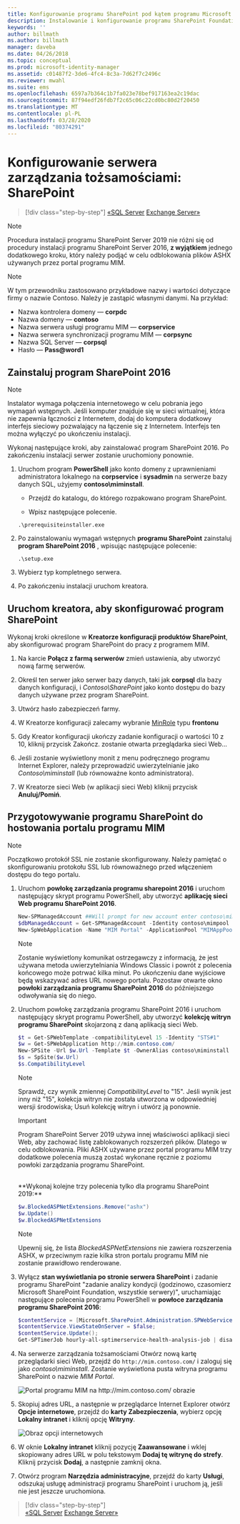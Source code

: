 ```yaml
---
title: Konfigurowanie programu SharePoint pod kątem programu Microsoft Identity Manager 2016| Dokumentacja firmy Microsoft
description: Instalowanie i konfigurowanie programu SharePoint Foundation w celu hostowania strony portalu programu MIM.
keywords: ''
author: billmath
ms.author: billmath
manager: daveba
ms.date: 04/26/2018
ms.topic: conceptual
ms.prod: microsoft-identity-manager
ms.assetid: c01487f2-3de6-4fc4-8c3a-7d62f7c2496c
ms.reviewer: mwahl
ms.suite: ems
ms.openlocfilehash: 6597a7b364c1b7fa023e78bef917163ea2c19dac
ms.sourcegitcommit: 87f94edf26fdb7f2c65c06c22cd0bc80d2f20450
ms.translationtype: MT
ms.contentlocale: pl-PL
ms.lasthandoff: 03/28/2020
ms.locfileid: "80374291"
---
```

# <a name="set-up-an-identity-management-server-sharepoint"></a>Konfigurowanie serwera zarządzania tożsamościami: SharePoint

> [!div class="step-by-step"]
> [«SQL Server](prepare-server-sql2016.md)
> [Exchange Server»](prepare-server-exchange.md)
> 

> [!NOTE]
> Procedura instalacji programu SharePoint Server 2019 nie różni się od procedury instalacji programu SharePoint Server 2016, **z wyjątkiem** jednego dodatkowego kroku, który należy podjąć w celu odblokowania plików ASHX używanych przez portal programu MIM.

> [!NOTE]
> W tym przewodniku zastosowano przykładowe nazwy i wartości dotyczące firmy o nazwie Contoso. Należy je zastąpić własnymi danymi. Na przykład:
> - Nazwa kontrolera domeny — **corpdc**
> - Nazwa domeny — **contoso**
> - Nazwa serwera usługi programu MIM — **corpservice**
> - Nazwa serwera synchronizacji programu MIM — **corpsync**
> - Nazwa SQL Server — **corpsql**
> - Hasło — <strong>Pass@word1</strong>


## <a name="install-sharepoint-2016"></a>Zainstaluj **program SharePoint 2016**

> [!NOTE]
> Instalator wymaga połączenia internetowego w celu pobrania jego wymagań wstępnych. Jeśli komputer znajduje się w sieci wirtualnej, która nie zapewnia łączności z Internetem, dodaj do komputera dodatkowy interfejs sieciowy pozwalający na łączenie się z Internetem. Interfejs ten można wyłączyć po ukończeniu instalacji.

Wykonaj następujące kroki, aby zainstalować program SharePoint 2016. Po zakończeniu instalacji serwer zostanie uruchomiony ponownie.

1.  Uruchom program **PowerShell** jako konto domeny z uprawnieniami administratora lokalnego na **corpservice** i **sysadmin** na serwerze bazy danych SQL, użyjemy **contoso\miminstall**.

    -   Przejdź do katalogu, do którego rozpakowano program SharePoint.

    -   Wpisz następujące polecenie.
    ```
    .\prerequisiteinstaller.exe
    ```

2.  Po zainstalowaniu wymagań wstępnych **programu SharePoint** zainstaluj **program SharePoint 2016** , wpisując następujące polecenie:

    ```
    .\setup.exe
    ```

3.  Wybierz typ kompletnego serwera.

4.  Po zakończeniu instalacji uruchom kreatora.

## <a name="run-the-wizard-to-configure-sharepoint"></a>Uruchom kreatora, aby skonfigurować program SharePoint

Wykonaj kroki określone w **Kreatorze konfiguracji produktów SharePoint**, aby skonfigurować program SharePoint do pracy z programem MIM.

1. Na karcie **Połącz z farmą serwerów** zmień ustawienia, aby utworzyć nową farmę serwerów.

2. Określ ten serwer jako serwer bazy danych, taki jak **corpsql** dla bazy danych konfiguracji, i *Contoso\SharePoint* jako konto dostępu do bazy danych używane przez program SharePoint.
3. Utwórz hasło zabezpieczeń farmy.

4. W Kreatorze konfiguracji zalecamy wybranie [MinRole](/sharepoint/install/overview-of-minrole-server-roles-in-sharepoint-server) typu **frontonu**

5. Gdy Kreator konfiguracji ukończy zadanie konfiguracji o wartości 10 z 10, kliknij przycisk Zakończ. zostanie otwarta przeglądarka sieci Web...

6. Jeśli zostanie wyświetlony monit z menu podręcznego programu Internet Explorer, należy przeprowadzić uwierzytelnianie jako *Contoso\miminstall* (lub równoważne konto administratora).

7. W Kreatorze sieci Web (w aplikacji sieci Web) kliknij przycisk **Anuluj/Pomiń**.


## <a name="prepare-sharepoint-to-host-the-mim-portal"></a>Przygotowywanie programu SharePoint do hostowania portalu programu MIM

> [!NOTE]
> Początkowo protokół SSL nie zostanie skonfigurowany. Należy pamiętać o skonfigurowaniu protokołu SSL lub równoważnego przed włączeniem dostępu do tego portalu.

1. Uruchom **powłokę zarządzania programu sharepoint 2016** i uruchom następujący skrypt programu PowerShell, aby utworzyć **aplikację sieci Web programu SharePoint 2016**.

    ```PowerShell
    New-SPManagedAccount ##Will prompt for new account enter contoso\mimpool 
    $dbManagedAccount = Get-SPManagedAccount -Identity contoso\mimpool
    New-SpWebApplication -Name "MIM Portal" -ApplicationPool "MIMAppPool" -ApplicationPoolAccount $dbManagedAccount -AuthenticationMethod "Kerberos" -Port 80 -URL http://mim.contoso.com
    ```

    > [!NOTE]
    > Zostanie wyświetlony komunikat ostrzegawczy z informacją, że jest używana metoda uwierzytelniania Windows Classic i powrót z polecenia końcowego może potrwać kilka minut. Po ukończeniu dane wyjściowe będą wskazywać adres URL nowego portalu. Pozostaw otwarte okno **powłoki zarządzania programu SharePoint 2016** do późniejszego odwoływania się do niego.

2. Uruchom powłokę zarządzania programu SharePoint 2016 i uruchom następujący skrypt programu PowerShell, aby utworzyć **kolekcję witryn programu SharePoint** skojarzoną z daną aplikacją sieci Web.
    ```PowerShell
    $t = Get-SPWebTemplate -compatibilityLevel 15 -Identity "STS#1"
    $w = Get-SPWebApplication http://mim.contoso.com/
    New-SPSite -Url $w.Url -Template $t -OwnerAlias contoso\miminstall -CompatibilityLevel 15 -Name "MIM Portal"
    $s = SpSite($w.Url)
    $s.CompatibilityLevel
    ```
    > [!NOTE]
    > Sprawdź, czy wynik zmiennej *CompatibilityLevel* to "15". Jeśli wynik jest inny niż "15", kolekcja witryn nie została utworzona w odpowiedniej wersji środowiska; Usuń kolekcję witryn i utwórz ją ponownie.

    > [!IMPORTANT]
    > Program SharePoint Server 2019 używa innej właściwości aplikacji sieci Web, aby zachować listę zablokowanych rozszerzeń plików. Dlatego w celu odblokowania. Pliki ASHX używane przez portal programu MIM trzy dodatkowe polecenia muszą zostać wykonane ręcznie z poziomu powłoki zarządzania programu SharePoint.
    <br/>
    **Wykonaj kolejne trzy polecenia tylko dla programu SharePoint 2019:**

    ```PowerShell
    $w.BlockedASPNetExtensions.Remove("ashx")
    $w.Update()
    $w.BlockedASPNetExtensions
    ```
   > [!NOTE]
   > Upewnij się, że lista *BlockedASPNetExtensions* nie zawiera rozszerzenia ASHX, w przeciwnym razie kilka stron portalu programu MIM nie zostanie prawidłowo renderowane.


3. Wyłącz **stan wyświetlania po stronie serwera SharePoint** i zadanie programu SharePoint "zadanie analizy kondycji (godzinowo, czasomierz Microsoft SharePoint Foundation, wszystkie serwery)", uruchamiając następujące polecenia programu PowerShell w **powłoce zarządzania programu SharePoint 2016**:

   ```PowerShell
   $contentService = [Microsoft.SharePoint.Administration.SPWebService]::ContentService;
   $contentService.ViewStateOnServer = $false;
   $contentService.Update();
   Get-SPTimerJob hourly-all-sptimerservice-health-analysis-job | disable-SPTimerJob
   ```

4. Na serwerze zarządzania tożsamościami Otwórz nową kartę przeglądarki sieci Web, przejdź do `http://mim.contoso.com/` i zaloguj się jako *contoso\miminstall*.  Zostanie wyświetlona pusta witryna programu SharePoint o nazwie *MIM Portal*.

    ![Portal programu MIM na http://mim.contoso.com/ obrazie](media/prepare-server-sharepoint/MIM_DeploySP1new.png)

5. Skopiuj adres URL, a następnie w przeglądarce Internet Explorer otwórz **Opcje internetowe**, przejdź do **karty Zabezpieczenia**, wybierz opcję **Lokalny intranet** i kliknij opcję **Witryny**.

    ![Obraz opcji internetowych](media/MIM-DeploySP2.png)

6. W oknie **Lokalny intranet** kliknij pozycję **Zaawansowane** i wklej skopiowany adres URL w polu tekstowym **Dodaj tę witrynę do strefy**. Kliknij przycisk **Dodaj**, a następnie zamknij okna.

7. Otwórz program **Narzędzia administracyjne**, przejdź do karty **Usługi**, odszukaj usługę administracji programu SharePoint i uruchom ją, jeśli nie jest jeszcze uruchomiona.

> [!div class="step-by-step"]  
> [«SQL Server](prepare-server-sql2016.md)
> [Exchange Server»](prepare-server-exchange.md)
